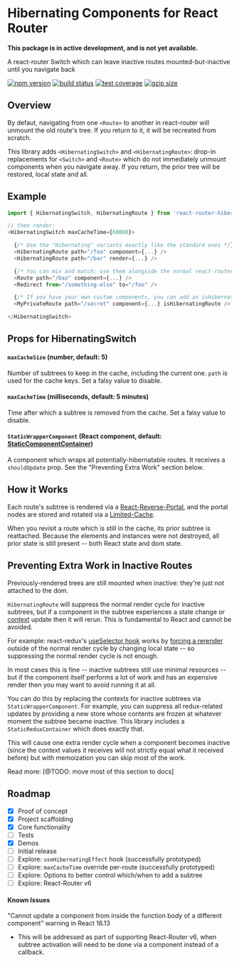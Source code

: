 # Hibernating Components for React Router

**This package is in active development, and is not yet available.**

A react-router Switch which can leave inactive routes mounted-but-inactive until you navigate back

[![npm version](https://img.shields.io/npm/v/react-router-hibernate.svg)](https://www.npmjs.com/package/react-router-hibernate)
[![build status](https://img.shields.io/travis/com/spautz/react-router-hibernate.svg)](https://travis-ci.com/spautz/react-router-hibernate)
[![test coverage](https://img.shields.io/coveralls/github/spautz/react-router-hibernate.svg)](https://coveralls.io/github/spautz/react-router-hibernate)
[![gzip size](https://img.shields.io/bundlephobia/minzip/react-router-hibernate)](https://bundlephobia.com/result?p=react-router-hibernate@latest)

## Overview

By defaut, navigating from one `<Route>` to another in react-router will unmount the old route's tree.
If you return to it, it will be recreated from scratch.

This library adds `<HibernatingSwitch>` and `<HibernatingRoute>`: drop-in replacements for `<Switch>` and `<Route>`
which do not immediately unmount components when you navigate away. If you return, the prior tree will be restored,
local state and all.

## Example

```javascript
import { HibernatingSwitch, HibernatingRoute } from 'react-router-hibernate';

// then render:
<HibernatingSwitch maxCacheTime={60000}>

  {/* Use the "Hibernating" variants exactly like the standard ones */}
  <HibernatingRoute path="/foo" component={...} />
  <HibernatingRoute path="/bar" render={...} />

  {/* You can mix and match: use them alongside the normal react-router components */}
  <Route path="/baz" component={...} />
  <Redirect from="/something-else" to="/foo" />

  {/* If you have your own custom components, you can add an isHibernatingRoute prop */}
  <MyPrivateRoute path="/secret" component={...} isHibernatingRoute />

</HibernatingSwitch>
```

## Props for HibernatingSwitch

#### `maxCacheSize` (number, default: 5)

Number of subtrees to keep in the cache, including the current one. `path` is used for the cache keys.
Set a falsy value to disable.

#### `maxCacheTime` (milliseconds, default: 5 minutes)

Time after which a subtree is removed from the cache. Set a falsy value to disable.

#### `StaticWrapperComponent` (React component, default: [StaticComponentContainer](./src/StaticContainers/StaticComponentContainer.tsx))

A component which wraps all potentially-hibernatable routes. It receives a `shouldUpdate` prop. See the
"Preventing Extra Work" section below.

## How it Works

Each route's subtree is rendered via a [React-Reverse-Portal](https://github.com/httptoolkit/react-reverse-portal),
and the portal nodes are stored and rotated via a [Limited-Cache](https://github.com/spautz/limited-cache).

When you revisit a route which is still in the cache, its prior subtree is reattached. Because the elements and
instances were not destroyed, all prior state is still present -- both React state and dom state.

## Preventing Extra Work in Inactive Routes

Previously-rendered trees are still mounted when inactive: they're just not attached to the dom.

`HibernatingRoute` will suppress the normal render cycle for inactive subtrees, but if a component in the subtree
experiences a state change or [context](https://reactjs.org/docs/context.html) update then it will rerun.
This is fundamental to React and cannot be avoided.

For example: react-redux's [useSelector hook](https://react-redux.js.org/next/api/hooks#useselector) works by
[forcing a rerender](https://github.com/reduxjs/react-redux/blob/5402f24db139f7ff01c7f873d136ea7ee3b8d1cb/src/hooks/useSelector.js#L15)
outside of the normal render cycle by changing local state -- so suppressing the normal render cycle is not enough.

In most cases this is fine -- inactive subtrees still use minimal resources -- but if the component itself performs
a lot of work and has an expensive render then you may want to avoid running it at all.

You can do this by replacing the contexts for inactive subtrees via `StaticWrapperComponent`. For example, you can
suppress all redux-related updates by providing a new store whose contents are frozen at whatever moment the subtree
became inactive. This library includes a `StaticReduxContainer` which does exactly that.

This will cause one extra render cycle when a component becomes inactive (since the context values it receives will not
strictly equal what it received before) but with memoization you can skip most of the work.

Read more: [@TODO: move most of this section to docs]

## Roadmap

- [x] Proof of concept
- [x] Project scaffolding
- [x] Core functionality
- [ ] Tests
- [x] Demos
- [ ] Initial release
- [ ] Explore: `useHibernatingEffect` hook (successfully prototyped)
- [ ] Explore: `maxCacheTime` override per-route (successfully prototyped)
- [ ] Explore: Options to better control which/when to add a subtree
- [ ] Explore: React-Router v6

#### Known Issues

"Cannot update a component from inside the function body of a different component" warning in React 16.13

- This will be addressed as part of supporting React-Router v6, when subtree activation will need to be done via a
  component instead of a callback.
